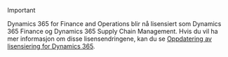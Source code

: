 > [!IMPORTANT]
> Dynamics 365 for Finance and Operations blir nå lisensiert som Dynamics 365 Finance og Dynamics 365 Supply Chain Management. Hvis du vil ha mer informasjon om disse lisensendringene, kan du se [Oppdatering av lisensiering for Dynamics 365](https://docs.microsoft.com/dynamics365/licensing/update).